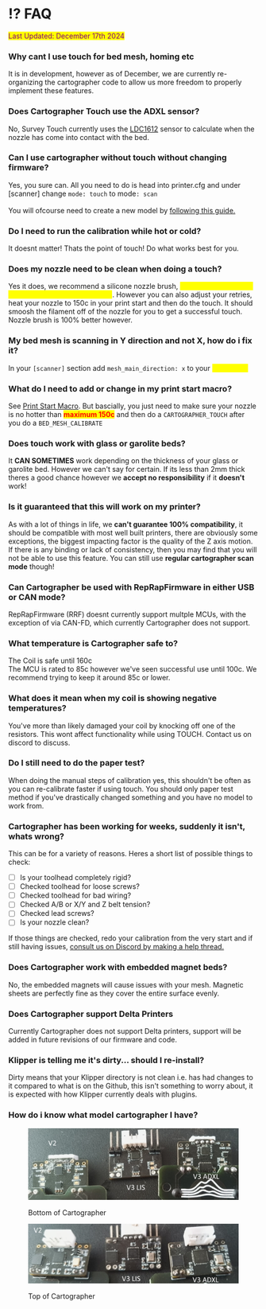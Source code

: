 # ⁉️ FAQ

<mark style="color:purple;">Last Updated: December 17th 2024</mark>

### Why cant I use touch for bed mesh, homing etc

It is in development, however as of December, we are currently re-organizing the cartographer code to allow us more freedom to properly implement these features.

### Does Cartographer Touch use the ADXL sensor?

No, Survey Touch currently uses the [LDC1612](https://www.ti.com/product/LDC1612) sensor to calculate when the nozzle has come into contact with the bed.

### Can I use cartographer without touch without changing firmware?

Yes, you sure can. All you need to do is head into printer.cfg and under \[scanner] change `mode: touch` to mode`: scan`\
\
You will ofcourse need to create a new model by [following this guide.](archive/scan-based-calibration.md)

### Do I need to run the calibration while hot or cold?

It doesnt matter! Thats the point of touch! Do what works best for you.

### Does my nozzle need to be clean when doing a touch?

Yes it does, we recommend a silicone nozzle brush, <mark style="color:yellow;">which is now included with all cartographer purchases</mark>. However you can also adjust your retries, heat your nozzle to 150c in your print start and then do the touch. It should smoosh the filament off of the nozzle for you to get a successful touch. Nozzle brush is 100% better however.

### My bed mesh is scanning in Y direction and not X, how do i fix it?

In your `[scanner]` section add `mesh_main_direction: x` to your <mark style="color:yellow;">**printer.cfg**</mark>

### What do I need to add or change in my print start macro?

See [Print Start Macro](../original-plugin/installation/print-start-macro.md). But bascially, you just need to make sure your nozzle is no hotter than <mark style="color:red;">**maximum 150c**</mark> and then do a `CARTOGRAPHER_TOUCH` after you do a `BED_MESH_CALIBRATE`

### Does touch work with glass or garolite beds?

It **CAN SOMETIMES** work depending on the thickness of your glass or garolite bed. However we can't say for certain. If its less than 2mm thick theres a good chance however we **accept no responsibility** if it **doesn't** work!&#x20;

### Is it guaranteed that this will work on my printer?&#x20;

As with a lot of things in life, we **can't guarantee 100% compatibility**, it should be compatible with most well built printers, there are obviously some exceptions, the biggest impacting factor is the quality of the Z axis motion. If there is any binding or lack of consistency, then you may find that you will not be able to use this feature. You can still use **regular cartographer scan mode** though!

### **Can Cartographer be used with RepRapFirmware in either USB or CAN mode?**&#x20;

RepRapFirmware (RRF) doesnt currently support multple MCUs, with the exception of via CAN-FD, which currently Cartographer does not support.&#x20;

### What temperature is Cartographer safe to?

The Coil is safe until 160c\
The MCU is rated to 85c however we've seen successful use until 100c. We recommend trying to keep it around 85c or lower.

### What does it mean when my coil is showing negative temperatures?

You've more than likely damaged your coil by knocking off one of the resistors. This wont affect functionality while using TOUCH. Contact us on discord to discuss.

### Do I still need to do the paper test?

When doing the manual steps of calibration yes, this shouldn't be often as you can re-calibrate faster if using touch. You should only paper test method if you've drastically changed something and you have no model to work from.&#x20;

### Cartographer has been working for weeks, suddenly it isn't, whats wrong?

This can be for a variety of reasons. Heres a short list of possible things to check:

* [ ] Is your toolhead completely rigid?
* [ ] Checked toolhead for loose screws?
* [ ] Checked toolhead for bad wiring?
* [ ] Checked A/B or  X/Y and Z belt tension?
* [ ] Checked lead screws?
* [ ] Is your nozzle clean?

If those things are checked, redo your calibration from the very start and if still having issues, [consult us on Discord by making a help thread.](https://discord.com/channels/1165274913624572014/1229798364514750596)

### Does Cartographer work with embedded magnet beds?

No, the embedded magnets will cause issues with your mesh. Magnetic sheets are perfectly fine as they cover the entire surface evenly.

### **Does Cartographer support Delta Printers**

Currently Cartographer does not support Delta printers, support will be added in future revisions of our firmware and code.&#x20;

### **Klipper is telling me it's dirty... should I re-install?**&#x20;

Dirty means that your Klipper directory is not clean i.e. has had changes to it compared to what is on the Github, this isn't something to worry about, it is expected with how Klipper currently deals with plugins.&#x20;

### **How do i know what model cartographer I have?**

<figure><img src="../.gitbook/assets/Bottom.png" alt=""><figcaption><p>Bottom of Cartographer</p></figcaption></figure>

<figure><img src="../.gitbook/assets/Top-1.png" alt=""><figcaption><p>Top of Cartographer</p></figcaption></figure>
